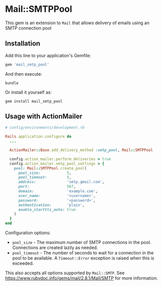 # Mail::SMTPPool

This gem is an extension to `Mail` that allows delivery of emails using an SMTP connection pool

## Installation

Add this line to your application's Gemfile:

```ruby
gem 'mail_smtp_pool'
```

And then execute:

```shell
bundle
```

Or install it yourself as:

```shell
gem install mail_smtp_pool
```

## Usage with ActionMailer

```ruby
# config/environments/development.rb

Rails.application.configure do
  ...

  ActionMailer::Base.add_delivery_method :smtp_pool, Mail::SMTPPool

  config.action_mailer.perform_deliveries = true
  config.action_mailer.smtp_pool_settings = {
    pool: Mail::SMTPPool.create_pool(
      pool_size:            5,
      pool_timeout:         5,
      address:              'smtp.gmail.com',
      port:                 587,
      domain:               'example.com',
      user_name:            '<username>',
      password:             '<password>',
      authentication:       'plain',
      enable_starttls_auto: true
    )
  }
end
```

Configuration options:

* `pool_size` - The maximum number of SMTP connections in the pool. Connections are created lazily as needed.
* `pool_timeout` - The number of seconds to wait for a connection in the pool to be available. A `Timeout::Error` exception is raised when this is exceeded.

This also accepts all options supported by `Mail::SMTP`. See https://www.rubydoc.info/gems/mail/2.8.1/Mail/SMTP for more information.
